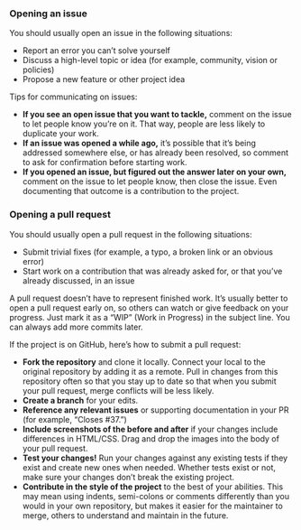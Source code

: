 ### Opening an issue

You should usually open an issue in the following situations:

-   Report an error you can’t solve yourself
-   Discuss a high-level topic or idea (for example, community, vision or policies)
-   Propose a new feature or other project idea

Tips for communicating on issues:

-   **If you see an open issue that you want to tackle,** comment on the issue to let people know you’re on it. That way, people are less likely to duplicate your work.
-   **If an issue was opened a while ago,** it’s possible that it’s being addressed somewhere else, or has already been resolved, so comment to ask for confirmation before starting work.
-   **If you opened an issue, but figured out the answer later on your own,** comment on the issue to let people know, then close the issue. Even documenting that outcome is a contribution to the project.

### Opening a pull request

You should usually open a pull request in the following situations:

-   Submit trivial fixes (for example, a typo, a broken link or an obvious error)
-   Start work on a contribution that was already asked for, or that you’ve already discussed, in an issue

A pull request doesn’t have to represent finished work. It’s usually better to open a pull request early on, so others can watch or give feedback on your progress. Just mark it as a “WIP” (Work in Progress) in the subject line. You can always add more commits later.

If the project is on GitHub, here’s how to submit a pull request:

-   **Fork the repository** and clone it locally. Connect your local to the original repository by adding it as a remote. Pull in changes from this repository often so that you stay up to date so that when you submit your pull request, merge conflicts will be less likely.
-   **Create a branch** for your edits.
-   **Reference any relevant issues** or supporting documentation in your PR (for example, “Closes #37.”)
-   **Include screenshots of the before and after** if your changes include differences in HTML/CSS. Drag and drop the images into the body of your pull request.
-   **Test your changes!** Run your changes against any existing tests if they exist and create new ones when needed. Whether tests exist or not, make sure your changes don’t break the existing project.
-   **Contribute in the style of the project** to the best of your abilities. This may mean using indents, semi-colons or comments differently than you would in your own repository, but makes it easier for the maintainer to merge, others to understand and maintain in the future.
